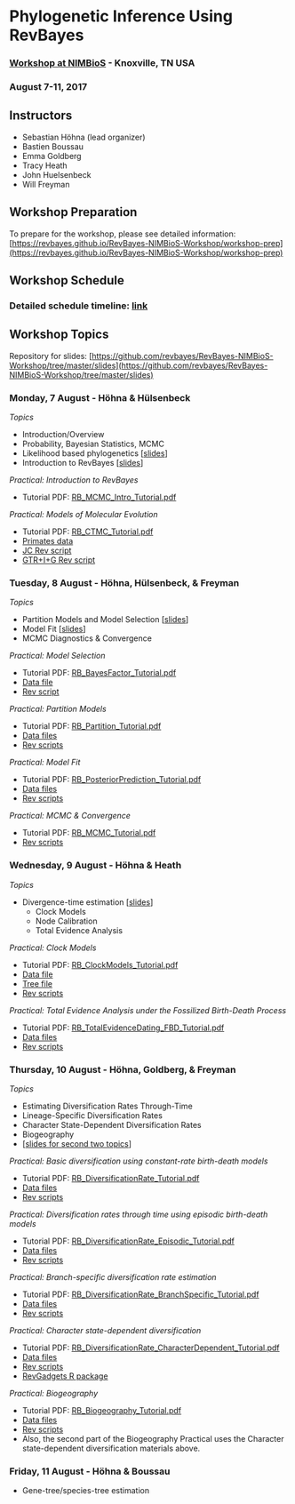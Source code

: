 # Phylogenetic Inference Using RevBayes

### [Workshop at NIMBioS](http://www.nimbios.org/tutorials/revbayes.html) - Knoxville, TN USA
### August 7-11, 2017

## Instructors

* Sebastian Höhna (lead organizer)
* Bastien Boussau
* Emma Goldberg
* Tracy Heath
* John Huelsenbeck
* Will Freyman

## Workshop Preparation

To prepare for the workshop, please see detailed information: [https://revbayes.github.io/RevBayes-NIMBioS-Workshop/workshop-prep](https://revbayes.github.io/RevBayes-NIMBioS-Workshop/workshop-prep)

## Workshop Schedule

### Detailed schedule timeline: [link](https://docs.google.com/spreadsheets/d/1zFW6yIMoHWa6_XHvesCLTyUDE3NuSoqb_ou80a9sA1g/edit#gid=0)

## Workshop Topics

Repository for slides: [https://github.com/revbayes/RevBayes-NIMBioS-Workshop/tree/master/slides](https://github.com/revbayes/RevBayes-NIMBioS-Workshop/tree/master/slides)

### Monday, 7 August - Höhna & Hülsenbeck

*Topics*

* Introduction/Overview
* Probability, Bayesian Statistics, MCMC
* Likelihood based phylogenetics [[slides](https://github.com/revbayes/RevBayes-NIMBioS-Workshop/blob/master/slides/Huelsenbeck_Aug7_Likelihood_Phylo.pdf)]
* Introduction to RevBayes [[slides](https://github.com/revbayes/RevBayes-NIMBioS-Workshop/blob/master/slides/Hoehna_Aug7_RevBayes_Intro.pdf)]

*Practical: Introduction to RevBayes*

* Tutorial PDF: [RB_MCMC_Intro_Tutorial.pdf](https://github.com/revbayes/revbayes_tutorial/raw/master/tutorial_TeX/RB_MCMC_Intro_Tutorial/RB_MCMC_Intro_Tutorial.pdf)

*Practical: Models of Molecular Evolution*

* Tutorial PDF: [RB_CTMC_Tutorial.pdf](https://github.com/revbayes/revbayes_tutorial/raw/master/tutorial_TeX/RB_CTMC_Tutorial/RB_CTMC_Tutorial.pdf)
* [Primates data](https://raw.githubusercontent.com/revbayes/revbayes_tutorial/master/RB_CTMC_Tutorial/data/primates_and_galeopterus_cytb.nex)
* [JC Rev script](https://raw.githubusercontent.com/revbayes/revbayes_tutorial/master/RB_CTMC_Tutorial/scripts/mcmc_JC.Rev)
* [GTR+I+G Rev script](http://rawgit.com/revbayes/revbayes_tutorial/master/RB_CTMC_Tutorial/scripts/mcmc_GTR_Gamma_Inv.Rev)

### Tuesday, 8 August - Höhna, Hülsenbeck, & Freyman

*Topics*

* Partition Models and Model Selection [[slides](https://github.com/revbayes/RevBayes-NIMBioS-Workshop/blob/master/slides/Hoehna_Aug8_Model_Selection.pdf)]
* Model Fit [[slides](https://github.com/revbayes/RevBayes-NIMBioS-Workshop/blob/master/slides/Hoehna_Aug8_Model_Fit.pdf)]
* MCMC Diagnostics & Convergence

*Practical: Model Selection*

* Tutorial PDF: [RB_BayesFactor_Tutorial.pdf](https://github.com/revbayes/revbayes_tutorial/raw/master/tutorial_TeX/RB_BayesFactor_Tutorial/RB_BayesFactor_Tutorial.pdf)
* [Data file](http://rawgit.com/revbayes/revbayes_tutorial/master/RB_BayesFactor_Tutorial/data/primates_and_galeopterus_cytb.nex)
* [Rev script](http://rawgit.com/revbayes/revbayes_tutorial/master/RB_BayesFactor_Tutorial/scripts/marginal_likelihood_JC.Rev)

*Practical: Partition Models*

* Tutorial PDF: [RB_Partition_Tutorial.pdf](https://github.com/revbayes/revbayes_tutorial/raw/master/tutorial_TeX/RB_Partition_Tutorial/RB_Partition_Tutorial.pdf)
* [Data files](https://github.com/revbayes/revbayes_tutorial/tree/master/RB_Partition_Tutorial/data)
* [Rev scripts](https://github.com/revbayes/revbayes_tutorial/tree/master/RB_Partition_Tutorial/scripts)

*Practical: Model Fit*

* Tutorial PDF: [RB_PosteriorPrediction_Tutorial.pdf](https://github.com/revbayes/revbayes_tutorial/raw/master/tutorial_TeX/RB_PosteriorPrediction_Tutorial/RB_PosteriorPrediction_Tutorial.pdf)
* [Data files](https://github.com/revbayes/revbayes_tutorial/tree/master/RB_PosteriorPrediction_Tutorial/data)
* [Rev scripts](https://github.com/revbayes/revbayes_tutorial/tree/master/RB_PosteriorPrediction_Tutorial/scripts)

*Practical: MCMC & Convergence*

* Tutorial PDF: [RB_MCMC_Tutorial.pdf](https://github.com/revbayes/revbayes_tutorial/raw/master/tutorial_TeX/RB_MCMC_Tutorial/RB_MCMC_Tutorial.pdf) 
* [Rev scripts](https://github.com/revbayes/revbayes_tutorial/tree/master/RB_MCMC_Tutorial/scripts)

### Wednesday, 9 August - Höhna & Heath

*Topics*

* Divergence-time estimation [[slides](https://github.com/revbayes/RevBayes-NIMBioS-Workshop/blob/master/slides/Heath_Aug9_Divergence_Time_Est.pdf)]
    * Clock Models
    * Node Calibration
    * Total Evidence Analysis

*Practical: Clock Models* 

* Tutorial PDF: [RB_ClockModels_Tutorial.pdf](https://github.com/revbayes/revbayes_tutorial/raw/master/tutorial_TeX/RB_ClockModels_Tutorial/RB_ClockModels_Tutorial.pdf)
* [Data file](https://github.com/revbayes/revbayes_tutorial/raw/master/RB_ClockModels_Tutorial/data/bears_irbp.nex)
* [Tree file](https://github.com/revbayes/revbayes_tutorial/raw/master/RB_ClockModels_Tutorial/data/bears_dosReis.tre)
* [Rev scripts](https://github.com/revbayes/revbayes_tutorial/tree/master/RB_ClockModels_Tutorial/scripts)

*Practical: Total Evidence Analysis under the Fossilized Birth-Death Process*

* Tutorial PDF: [RB_TotalEvidenceDating_FBD_Tutorial.pdf](https://github.com/revbayes/revbayes_tutorial/raw/master/tutorial_TeX/RB_TotalEvidenceDating_FBD_Tutorial/RB_TotalEvidenceDating_FBD_Tutorial.pdf)
* [Data files](https://github.com/revbayes/revbayes_tutorial/blob/master/RB_TotalEvidenceDating_FBD_Tutorial/data.zip) 
* [Rev scripts](https://github.com/revbayes/revbayes_tutorial/tree/master/RB_TotalEvidenceDating_FBD_Tutorial/scripts)

### Thursday, 10 August - Höhna, Goldberg, & Freyman

*Topics*

* Estimating Diversification Rates Through-Time
* Lineage-Specific Diversification Rates
* Character State-Dependent Diversification Rates
* Biogeography
* [[slides for second two topics](https://github.com/revbayes/RevBayes-NIMBioS-Workshop/blob/master/slides/bisse-biogeo.pdf)]

*Practical: Basic diversification using constant-rate birth-death models*

* Tutorial PDF: [RB_DiversificationRate_Tutorial.pdf](https://github.com/revbayes/revbayes_tutorial/raw/master/tutorial_TeX/RB_DiversificationRate_Tutorial/RB_DiversificationRate_Tutorial.pdf)
* [Data files](https://raw.githubusercontent.com/revbayes/revbayes_tutorial/master/RB_DiversificationRate_Tutorial/data/primates_tree.nex)
* [Rev scripts](http://rawgit.com/revbayes/revbayes_tutorial/master/RB_DiversificationRate_Tutorial/scripts.zip)

*Practical: Diversification rates through time using episodic birth-death models*

* Tutorial PDF: [RB_DiversificationRate_Episodic_Tutorial.pdf](https://github.com/revbayes/revbayes_tutorial/raw/master/tutorial_TeX/RB_DiversificationRate_Episodic_Tutorial/RB_DiversificationRate_Episodic_Tutorial.pdf)
* [Data files](http://rawgit.com/revbayes/revbayes_tutorial/master/RB_DiversificationRate_Episodic_Tutorial/data/Primates_tree.nex)
* [Rev scripts](http://rawgit.com/revbayes/revbayes_tutorial/master/RB_DiversificationRate_Episodic_Tutorial/scripts.zip)

*Practical: Branch-specific diversification rate estimation*

* Tutorial PDF: [RB_DiversificationRate_BranchSpecific_Tutorial.pdf](https://github.com/revbayes/revbayes_tutorial/raw/master/tutorial_TeX/RB_DiversificationRate_BranchSpecific_Tutorial/RB_DiversificationRate_BranchSpecific_Tutorial.pdf)
* [Data files](http://rawgit.com/revbayes/revbayes_tutorial/master/RB_DiversificationRate_BranchSpecific_Tutorial/data/primates_tree.nex)
* [Rev scripts](http://rawgit.com/revbayes/revbayes_tutorial/master/RB_DiversificationRate_BranchSpecific_Tutorial/scripts.zip)

*Practical: Character state-dependent diversification*

* Tutorial PDF: [RB_DiversificationRate_CharacterDependent_Tutorial.pdf](https://github.com/revbayes/revbayes_tutorial/raw/master/tutorial_TeX/RB_DiversificationRate_CharacterDependent_Tutorial/RB_DiversificationRate_CharacterDependent_Tutorial.pdf)
* [Data files](http://rawgit.com/revbayes/revbayes_tutorial/master/RB_DiversificationRate_CharacterDependent_Tutorial/data.zip)
* [Rev scripts](http://rawgit.com/revbayes/revbayes_tutorial/master/RB_DiversificationRate_CharacterDependent_Tutorial/scripts.zip)
* [RevGadgets R package](https://github.com/revbayes/RevGadgets)

*Practical: Biogeography*

* Tutorial PDF: [RB_Biogeography_Tutorial.pdf](https://github.com/revbayes/revbayes_tutorial/raw/master/tutorial_TeX/RB_Biogeography_Tutorial/RB_Biogeography_Tutorial.pdf)
* [Data files](http://rawgit.com/revbayes/revbayes_tutorial/master/RB_Biogeography_Tutorial/data.zip)
* [Rev scripts](http://rawgit.com/revbayes/revbayes_tutorial/master/RB_Biogeography_Tutorial/scripts.zip)
* Also, the second part of the Biogeography Practical uses the Character state-dependent diversification materials above.

### Friday, 11 August - Höhna & Boussau

* Gene-tree/species-tree estimation
